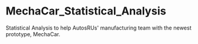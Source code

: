 # MechaCar_Statistical_Analysis
Statistical Analysis to help AutosRUs' manufacturing team with the newest prototype, MechaCar.
